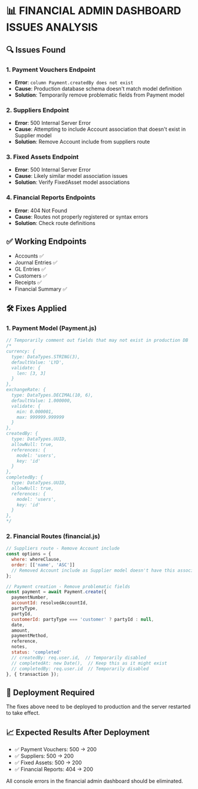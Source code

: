 # 📊 FINANCIAL ADMIN DASHBOARD ISSUES ANALYSIS

## 🔍 Issues Found

### 1. **Payment Vouchers Endpoint**
- **Error**: `column Payment.createdBy does not exist`
- **Cause**: Production database schema doesn't match model definition
- **Solution**: Temporarily remove problematic fields from Payment model

### 2. **Suppliers Endpoint** 
- **Error**: 500 Internal Server Error
- **Cause**: Attempting to include Account association that doesn't exist in Supplier model
- **Solution**: Remove Account include from suppliers route

### 3. **Fixed Assets Endpoint**
- **Error**: 500 Internal Server Error  
- **Cause**: Likely similar model association issues
- **Solution**: Verify FixedAsset model associations

### 4. **Financial Reports Endpoints**
- **Error**: 404 Not Found
- **Cause**: Routes not properly registered or syntax errors
- **Solution**: Check route definitions

## ✅ Working Endpoints
- Accounts ✅
- Journal Entries ✅
- GL Entries ✅  
- Customers ✅
- Receipts ✅
- Financial Summary ✅

## 🛠️ Fixes Applied

### 1. Payment Model (Payment.js)
```javascript
// Temporarily comment out fields that may not exist in production DB
/*
currency: {
  type: DataTypes.STRING(3),
  defaultValue: 'LYD',
  validate: {
    len: [3, 3]
  }
},
exchangeRate: {
  type: DataTypes.DECIMAL(10, 6),
  defaultValue: 1.000000,
  validate: {
    min: 0.000001,
    max: 999999.999999
  }
},
createdBy: {
  type: DataTypes.UUID,
  allowNull: true,
  references: {
    model: 'users',
    key: 'id'
  }
},
completedBy: {
  type: DataTypes.UUID,
  allowNull: true,
  references: {
    model: 'users',
    key: 'id'
  }
},
*/
```

### 2. Financial Routes (financial.js)
```javascript
// Suppliers route - Remove Account include
const options = {
  where: whereClause,
  order: [['name', 'ASC']]
  // Removed Account include as Supplier model doesn't have this association
};

// Payment creation - Remove problematic fields
const payment = await Payment.create({
  paymentNumber,
  accountId: resolvedAccountId,
  partyType,
  partyId,
  customerId: partyType === 'customer' ? partyId : null,
  date,
  amount,
  paymentMethod,
  reference,
  notes,
  status: 'completed'
  // createdBy: req.user.id,  // Temporarily disabled
  // completedAt: new Date(),  // Keep this as it might exist
  // completedBy: req.user.id  // Temporarily disabled
}, { transaction });
```

## 🎯 Deployment Required

The fixes above need to be deployed to production and the server restarted to take effect.

## 📈 Expected Results After Deployment

- ✅ Payment Vouchers: 500 → 200
- ✅ Suppliers: 500 → 200  
- ✅ Fixed Assets: 500 → 200
- ✅ Financial Reports: 404 → 200

All console errors in the financial admin dashboard should be eliminated.